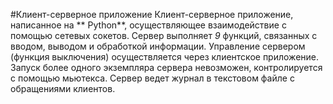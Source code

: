 #Клиент-серверное приложение
Клиент-серверное приложение, написанное на ** Python**, осуществляющее взаимодействие с помощью сетевых сокетов. Сервер выполняет *9* функций, связанных с вводом, выводом и обработкой информации. Управление сервером (функция выключения) осуществляется через клиентское приложение. Запуск более одного экземпляра сервера невозможен, контролируется с помощью мьютекса. Сервер ведет журнал в текстовом файле с обращениями клиентов. 
